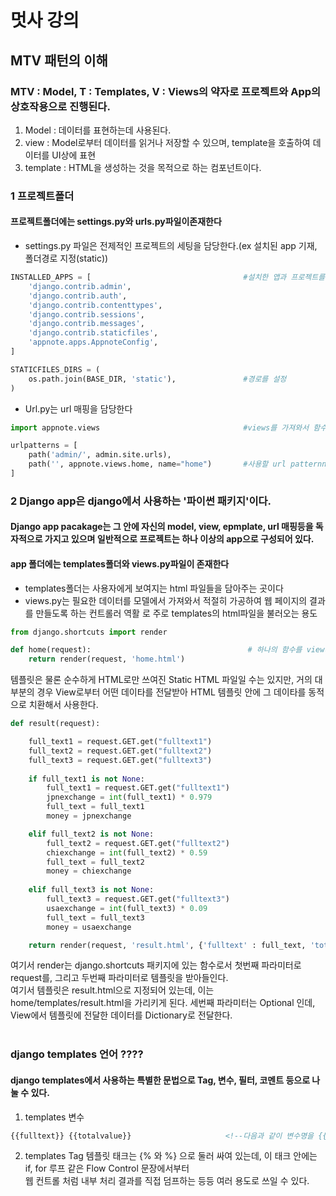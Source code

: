 # 멋사 강의
## MTV 패턴의 이해
### MTV : Model, T : Templates, V : Views의 약자로 프로젝트와 App의 상호작용으로 진행된다.</br>
1) Model : 데이터를 표현하는데 사용된다.
2) view : Model로부터 데이터를 읽거나 저장할 수 있으며, template을 호출하여 데이터를 UI상에 표현
3) template : HTML을 생성하는 것을 목적으로 하는 컴포넌트이다.</br>
### 1 프로젝트폴더
#### 프로젝트폴더에는 settings.py와 urls.py파일이존재한다
- settings.py 파일은 전제적인 프로젝트의 세팅을 담당한다.(ex 설치된 app 기재, 폴더경로 지정(static))
```python
INSTALLED_APPS = [                                  #설치한 앱과 프로젝트를 연결해줌
    'django.contrib.admin',
    'django.contrib.auth',
    'django.contrib.contenttypes',
    'django.contrib.sessions',
    'django.contrib.messages',
    'django.contrib.staticfiles',
    'appnote.apps.AppnoteConfig',
]

STATICFILES_DIRS = (
    os.path.join(BASE_DIR, 'static'),               #경로를 설정
) 
```
- Url.py는 url 매핑을 담당한다
```python
import appnote.views                                #views를 가져와서 함수를 사용해줘야함

urlpatterns = [
    path('admin/', admin.site.urls),
    path('', appnote.views.home, name="home")       #사용할 url patternn 추가
]
```
### 2 Django app은 django에서 사용하는 '파이썬 패키지'이다. 
#### Django app pacakage는 그 안에 자신의 model, view, epmplate, url 매핑등을 독자적으로 가지고 있으며 일반적으로 프로젝트는 하나 이상의 app으로 구성되어 있다.
#### app 폴더에는 templates폴더와 views.py파일이 존재한다
- templates폴더는 사용자에게 보여지는 html 파일들을 담아주는 곳이다</br>
- views.py는 필요한 데이터를 모델에서 가져와서 적절히 가공하여 웹 페이지의 결과를 만들도록 하는 컨트롤러 역활
  로 주로 templates의 html파일을 불러오는 용도

```python
from django.shortcuts import render

def home(request):                                   # 하나의 함수를 view라고 한다
    return render(request, 'home.html')
```

템플릿은 물론 순수하게 HTML로만 쓰여진 Static HTML 파일일 수는 있지만, 거의 대부분의 경우 View로부터 어떤 데이타를 전달받아 HTML 템플릿 안에 그 데이타를 동적으로 치환해서 사용한다.

```python
def result(request):

    full_text1 = request.GET.get("fulltext1")
    full_text2 = request.GET.get("fulltext2")
    full_text3 = request.GET.get("fulltext3")
    
    if full_text1 is not None:
        full_text1 = request.GET.get("fulltext1")
        jpnexchange = int(full_text1) * 0.979
        full_text = full_text1
        money = jpnexchange

    elif full_text2 is not None:
        full_text2 = request.GET.get("fulltext2")
        chiexchange = int(full_text2) * 0.59
        full_text = full_text2
        money = chiexchange
    
    elif full_text3 is not None:
        full_text3 = request.GET.get("fulltext3")
        usaexchange = int(full_text3) * 0.09
        full_text = full_text3
        money = usaexchange

    return render(request, 'result.html', {'fulltext' : full_text, 'totalvalue' : money})
```

여기서 render는 django.shortcuts 패키지에 있는 함수로서 첫번째 파라미터로 request를, 그리고 두번째 파라미터로 템플릿을 받아들인다.</br>
여기서 템플릿은 result.html으로 지정되어 있는데, 이는 home/templates/result.html을 가리키게 된다. 세번째 파라미터는 Optional 인데,</br>
View에서 템플릿에 전달한 데이터를 Dictionary로 전달한다. </br></br>
### django templates 언어 ????
#### django templates에서 사용하는 특별한 문법으로 Tag, 변수, 필터, 코멘트 등으로 나눌 수 있다.
1) templates 변수
```html
{{fulltext}} {{totalvalue}}                     <!--다음과 같이 변수명을 {{}}로 감싸주어 print한다.-->
```
2) templates Tag
템플릿 태크는 {% 와 %} 으로 둘러 싸여 있는데, 이 태크 안에는 if, for 루프 같은 Flow Control 문장에서부터</br>
웹 컨트롤 처럼 내부 처리 결과를 직접 덤프하는 등등 여러 용도로 쓰일 수 있다.

